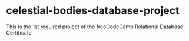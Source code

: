 # celestial-bodies-database-project
This is the 1st required project of the freeCodeCamp Relational Database Certificate
